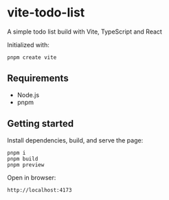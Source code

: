 # vite-todo-list

A simple todo list build with Vite, TypeScript and React

Initialized with:

```
pnpm create vite
```

## Requirements

- Node.js
- pnpm

## Getting started

Install dependencies, build, and serve the page:

```
pnpm i
pnpm build
pnpm preview
```

Open in browser:

```
http://localhost:4173
```
